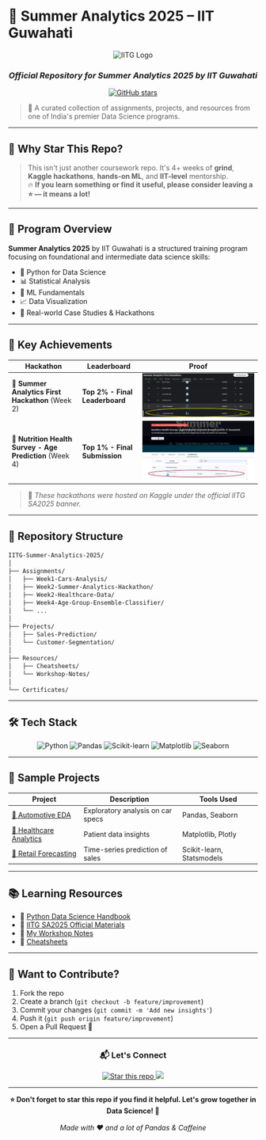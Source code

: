 # 🚀 Summer Analytics 2025 – IIT Guwahati

<div align="center">
  <img src="https://www.clipartmax.com/png/middle/334-3342031_iit-guwahati-logo.png" width="180" alt="IITG Logo">
  <h3><em>Official Repository for Summer Analytics 2025 by IIT Guwahati</em></h3>
  <a href="https://github.com/Yaser-123/IITG-Summer-Analytics-2025/stargazers">
    <img src="https://img.shields.io/github/stars/Yaser-123/IITG-Summer-Analytics-2025?style=for-the-badge&logo=github" alt="GitHub stars">
  </a>
</div>

> 🧠 A curated collection of assignments, projects, and resources from one of India's premier Data Science programs.

---

## 🌟 Why Star This Repo?

> This isn't just another coursework repo. It's 4+ weeks of **grind**, **Kaggle hackathons**, **hands-on ML**, and **IIT-level** mentorship.  
> 🔥 **If you learn something or find it useful, please consider leaving a ⭐ — it means a lot!**

---

## 📌 Program Overview

**Summer Analytics 2025** by IIT Guwahati is a structured training program focusing on foundational and intermediate data science skills:

- 🐍 Python for Data Science  
- 📊 Statistical Analysis  
- 🤖 ML Fundamentals  
- 📈 Data Visualization  
- 💼 Real-world Case Studies & Hackathons  

---

## 🏅 Key Achievements

| Hackathon | Leaderboard | Proof |
|----------|-------------|-------|
| 🥈 **Summer Analytics First Hackathon** (Week 2) | **Top 2% - Final Leaderboard** | ![Hackathon1](Assignments/Week2-Summer-Analytics-Hackathon/Hackatho_Position.png) |
| 🥇 **Nutrition Health Survey - Age Prediction** (Week 4) | **Top 1% - Final Submission** | ![Hackathon2](Assignments/Week4-Age-Group-Ensemble-Classifier/Hackathon_Position.png) |

> 📢 *These hackathons were hosted on Kaggle under the official IITG SA2025 banner.*

---

## 📂 Repository Structure

```
IITG-Summer-Analytics-2025/
│
├── Assignments/
│   ├── Week1-Cars-Analysis/
│   ├── Week2-Summer-Analytics-Hackathon/
│   ├── Week2-Healthcare-Data/
│   ├── Week4-Age-Group-Ensemble-Classifier/
│   └── ...
│
├── Projects/
│   ├── Sales-Prediction/
│   └── Customer-Segmentation/
│
├── Resources/
│   ├── Cheatsheets/
│   └── Workshop-Notes/
│
└── Certificates/
```

---

## 🛠️ Tech Stack

<div align="center">
  <img src="https://cdn.jsdelivr.net/gh/devicons/devicon/icons/python/python-original.svg" width="50" title="Python"/>
  <img src="https://pandas.pydata.org/static/img/pandas_white.svg" width="70" title="Pandas"/>
  <img src="https://upload.wikimedia.org/wikipedia/commons/thumb/0/05/Scikit_learn_logo_small.svg/1200px-Scikit_learn_logo_small.svg.png" width="50" title="Scikit-learn"/>
  <img src="https://matplotlib.org/stable/_static/logo2.svg" width="90" title="Matplotlib"/>
  <img src="https://seaborn.pydata.org/_static/logo-wide-lightbg.svg" width="100" title="Seaborn"/>
</div>

---

## 🧪 Sample Projects

| Project | Description | Tools Used |
|--------|-------------|------------|
| [🚗 Automotive EDA](Assignments/Week1-Cars-Analysis) | Exploratory analysis on car specs | Pandas, Seaborn |
| [🏥 Healthcare Analytics](Assignments/Week2-Healthcare-Data) | Patient data insights | Matplotlib, Plotly |
| [🛒 Retail Forecasting](Projects/Sales-Prediction) | Time-series prediction of sales | Scikit-learn, Statsmodels |

---

## 📚 Learning Resources

- 📘 [Python Data Science Handbook](https://jakevdp.github.io/PythonDataScienceHandbook/)
- 📂 [IITG SA2025 Official Materials](Resources/)
- 📝 [My Workshop Notes](Resources/Workshop-Notes/)
- 📌 [Cheatsheets](Resources/Cheatsheets/)

---

## 🤝 Want to Contribute?

1. Fork the repo  
2. Create a branch (`git checkout -b feature/improvement`)  
3. Commit your changes (`git commit -m 'Add new insights'`)  
4. Push it (`git push origin feature/improvement`)  
5. Open a Pull Request 🚀  

---

<div align="center">
  <h3>📬 Let's Connect</h3>
  <a href="https://github.com/Yaser-123/IITG-Summer-Analytics-2025/stargazers">
    <img src="https://img.shields.io/github/stars/Yaser-123/IITG-Summer-Analytics-2025?style=social" alt="Star this repo">
  </a>
  <a href="mailto:1ammar.yaser@gmail.com"><img src="https://img.shields.io/badge/Gmail-D14836?style=for-the-badge&logo=gmail&logoColor=white"></a>
</div>

---

<div align="center">
  <strong>⭐ Don't forget to star this repo if you find it helpful. Let's grow together in Data Science! 🚀</strong>
  <br><br>
  <em>Made with ❤️ and a lot of Pandas & Caffeine</em>
</div>
